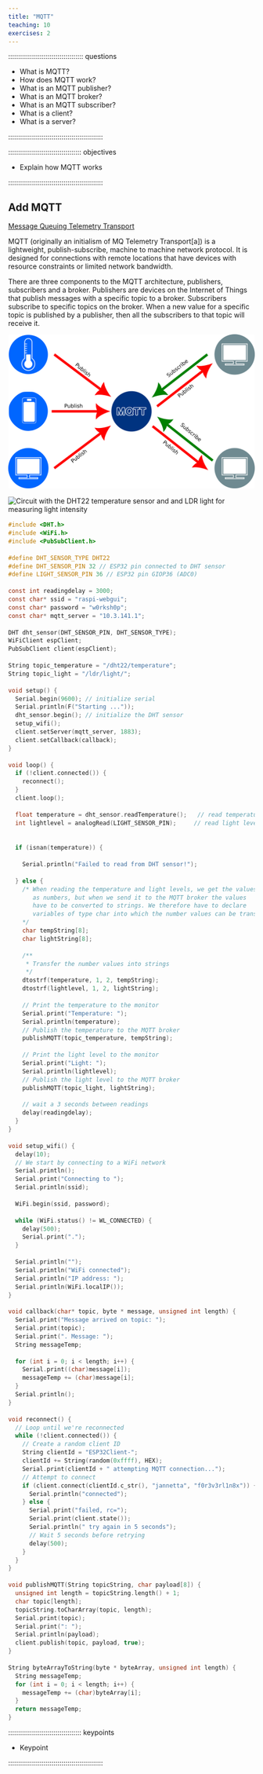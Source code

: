 ```yaml
---
title: "MQTT"
teaching: 10
exercises: 2
---
```


:::::::::::::::::::::::::::::::::::::: questions 

- What is MQTT?
- How does MQTT work?
- What is an MQTT publisher?
- What is an MQTT broker?
- What is an MQTT subscriber?
- What is a client?
- What is a server?

::::::::::::::::::::::::::::::::::::::::::::::::

::::::::::::::::::::::::::::::::::::: objectives

- Explain how MQTT works

::::::::::::::::::::::::::::::::::::::::::::::::

## Add MQTT

[Message Queuing Telemetry Transport](https://en.wikipedia.org/wiki/MQTT)

MQTT (originally an initialism of MQ Telemetry Transport[a]) is a lightweight, publish-subscribe, machine to machine network protocol. It is designed for connections with remote locations that have devices with resource constraints or limited network bandwidth. 

There are three components to the MQTT architecture, publishers, subscribers and a broker. Publishers are devices on the Internet of Things that publish messages with a specific topic to a broker. Subscribers subscribe to specific topics on the broker. When a new value for a specific topic is published by a publisher, then all the subscribers to that topic will receive it. 

![MQTT Architecture](fig/mqtt_architecture.png)



![Circuit with the DHT22 temperature sensor and and LDR light for measuring light intensity](fig/DHT22_LDR_MQTT.png)

```c
#include <DHT.h>
#include <WiFi.h>
#include <PubSubClient.h>

#define DHT_SENSOR_TYPE DHT22
#define DHT_SENSOR_PIN 32 // ESP32 pin connected to DHT sensor
#define LIGHT_SENSOR_PIN 36 // ESP32 pin GIOP36 (ADC0)

const int readingdelay = 3000;
const char* ssid = "raspi-webgui";
const char* password = "w0rksh0p";
const char* mqtt_server = "10.3.141.1";

DHT dht_sensor(DHT_SENSOR_PIN, DHT_SENSOR_TYPE);
WiFiClient espClient;
PubSubClient client(espClient);

String topic_temperature = "/dht22/temperature";
String topic_light = "/ldr/light/";

void setup() {
  Serial.begin(9600); // initialize serial
  Serial.println(F("Starting ..."));
  dht_sensor.begin(); // initialize the DHT sensor
  setup_wifi();
  client.setServer(mqtt_server, 1883);
  client.setCallback(callback);
}

void loop() {
  if (!client.connected()) {
    reconnect();
  }
  client.loop();

  float temperature = dht_sensor.readTemperature();   // read temperature in Celsius
  int lightlevel = analogRead(LIGHT_SENSOR_PIN);     // read light level


  if (isnan(temperature)) {

    Serial.println("Failed to read from DHT sensor!");

  } else {
    /* When reading the temperature and light levels, we get the values
       as numbers, but when we send it to the MQTT broker the values
       have to be converted to strings. We therefore have to declare
       variables of type char into which the number values can be transferred
    */
    char tempString[8];
    char lightString[8];

    /**
     * Transfer the number values into strings
     */
    dtostrf(temperature, 1, 2, tempString);
    dtostrf(lightlevel, 1, 2, lightString);

    // Print the temperature to the monitor
    Serial.print("Temperature: ");
    Serial.println(temperature);
    // Publish the temperature to the MQTT broker
    publishMQTT(topic_temperature, tempString);

    // Print the light level to the monitor
    Serial.print("Light: ");
    Serial.println(lightlevel);
    // Publish the light level to the MQTT broker
    publishMQTT(topic_light, lightString);

    // wait a 3 seconds between readings
    delay(readingdelay);
  }
}

void setup_wifi() {
  delay(10);
  // We start by connecting to a WiFi network
  Serial.println();
  Serial.print("Connecting to ");
  Serial.println(ssid);

  WiFi.begin(ssid, password);

  while (WiFi.status() != WL_CONNECTED) {
    delay(500);
    Serial.print(".");
  }

  Serial.println("");
  Serial.println("WiFi connected");
  Serial.println("IP address: ");
  Serial.println(WiFi.localIP());
}

void callback(char* topic, byte * message, unsigned int length) {
  Serial.print("Message arrived on topic: ");
  Serial.print(topic);
  Serial.print(". Message: ");
  String messageTemp;

  for (int i = 0; i < length; i++) {
    Serial.print((char)message[i]);
    messageTemp += (char)message[i];
  }
  Serial.println();
}

void reconnect() {
  // Loop until we're reconnected
  while (!client.connected()) {
    // Create a random client ID
    String clientId = "ESP32Client-";
    clientId += String(random(0xffff), HEX);
    Serial.print(clientId + " attempting MQTT connection...");
    // Attempt to connect
    if (client.connect(clientId.c_str(), "jannetta", "f0r3v3rl1n8x")) {
      Serial.println("connected");
    } else {
      Serial.print("failed, rc=");
      Serial.print(client.state());
      Serial.println(" try again in 5 seconds");
      // Wait 5 seconds before retrying
      delay(500);
    }
  }
}

void publishMQTT(String topicString, char payload[8]) {
  unsigned int length = topicString.length() + 1;
  char topic[length];
  topicString.toCharArray(topic, length);
  Serial.print(topic);
  Serial.print(": ");
  Serial.println(payload);
  client.publish(topic, payload, true);
}

String byteArrayToString(byte * byteArray, unsigned int length) {
  String messageTemp;
  for (int i = 0; i < length; i++) {
    messageTemp += (char)byteArray[i];
  }
  return messageTemp;
}
```

::::::::::::::::::::::::::::::::::::: keypoints 

- Keypoint

::::::::::::::::::::::::::::::::::::::::::::::::

[r-markdown]: https://rmarkdown.rstudio.com/
